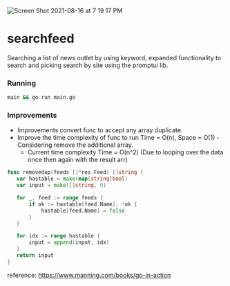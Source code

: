 ![Screen Shot 2021-08-16 at 7 19 17 PM](https://user-images.githubusercontent.com/35783824/129640843-34a69ff5-6995-4a16-ac19-a02a063e860b.png)
# searchfeed

Searching a list of news outlet by using keyword, expanded functionality to search and picking search by site using the promptui lib.

### Running
```sh
main && go run main.go
```

### Improvements
- Improvements convert func to accept any array duplicate.
- Improve the time complexity of func to run Time = O(n), Space = O(1) - Considering remove the additional array.
  - Current time complexity Time = O(n^2) (Due to looping over the data once then again with the result arr)
 ```go
 func removedup(feeds []*res.Feed) []string {
	var hastable = make(map[string]bool)
	var input = make([]string, 0)

	for _, feed := range feeds {
		if ok := hastable[feed.Name]; !ok {
			hastable[feed.Name] = false
		}
	}

	for idx := range hastable {
		input = append(input, idx)
	}
	return input
}
 ```
 
 reference: https://www.manning.com/books/go-in-action
